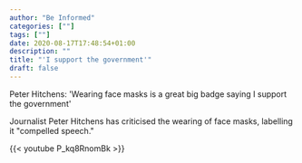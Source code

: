```yaml
---
author: "Be Informed"
categories: [""]
tags: [""]
date: 2020-08-17T17:48:54+01:00
description: ""
title: "'I support the government'"
draft: false
---
```


Peter Hitchens: 'Wearing face masks is a great big badge saying I support the government'

Journalist Peter Hitchens has criticised the wearing of face masks, labelling it "compelled speech."

{{< youtube P_kq8RnomBk >}}